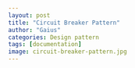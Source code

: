 ```yaml
---
layout: post
title: "Circuit Breaker Pattern"
author: "Gaius"
categories: Design pattern
tags: [documentation]
image: circuit-breaker-pattern.jpg
---
```

